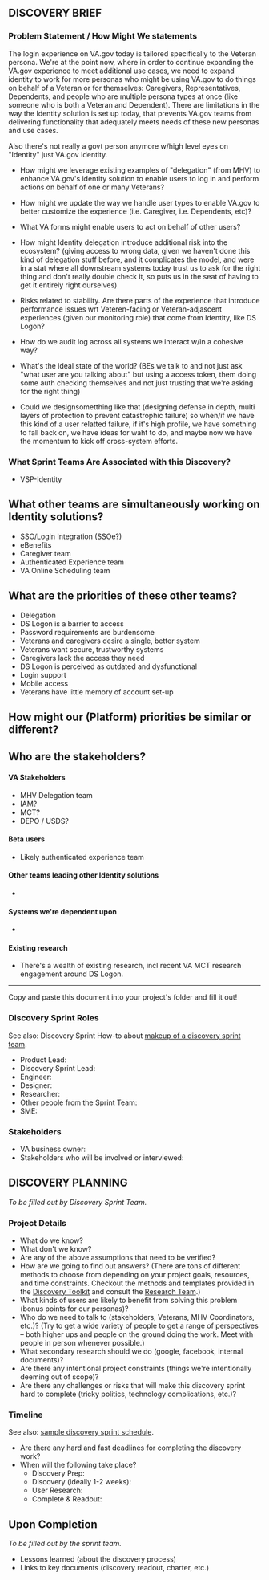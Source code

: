 ## DISCOVERY BRIEF

### Problem Statement / How Might We statements

The login experience on VA.gov today is tailored specifically to the Veteran persona. We're at the point now, where in order to continue expanding the VA.gov experience to meet additional use cases, we need to expand identity to work for more personas who might be using VA.gov to do things on behalf of a Veteran or for themselves: Caregivers, Representatives, Dependents, and people who are multiple persona types at once (like someone who is both a Veteran and Dependent). There are limitations in the way the Identity solution is set up today, that prevents VA.gov teams from delivering functionality that adequately meets needs of these new personas and use cases.

Also there's not really a govt person anymore w/high level eyes on "Identity" just VA.gov Identity.

- How might we leverage existing examples of "delegation" (from MHV) to enhance VA.gov's identity solution to enable users to log in and perform actions on behalf of one or many Veterans?

- How might we update the way we handle user types to enable VA.gov to better customize the experience (i.e. Caregiver, i.e. Dependents, etc)?

- What VA forms might enable users to act on behalf of other users?

- How might Identity delegation introduce additional risk into the ecosystem? (giving access to wrong data, given we haven't done this kind of delegation stuff before, and it complicates the model, and were in a stat where all downstream systems today trust us to ask for the right thing and don't really double check it, so puts us in the seat of having to get it entirely right ourselves)

- Risks related to stability. Are there parts of the experience that introduce performance issues wrt Veteren-facing or Veteran-adjascent experiences (given our monitoring role) that come from Identity, like DS Logon?

- How do we audit log across all systems we interact w/in a cohesive way?

- What's the ideal state of the world? (BEs we talk to and not just ask "what user are you talking about" but using a access token, them doing some auth checking themselves and not just trusting that we're asking for the right thing)

- Could we designsometthing like that (designing defense in depth, multi layers of protection to prevent catastrophic failure) so when/if we have this kind of a user relatted failure, if it's high profile, we have something to fall back on, we have ideas for waht to do, and maybe now we have the momentum to kick off cross-system efforts.

### What Sprint Teams Are Associated with this Discovery? 
- VSP-Identity

## What other teams are simultaneously working on Identity solutions?
- SSO/Login Integration (SSOe?)
- eBenefits
- Caregiver team
- Authenticated Experience team
- VA Online Scheduling team

## What are the priorities of these other teams?

- Delegation
- DS Logon is a barrier to access
- Password requirements are burdensome
- Veterans and caregivers desire a single, better system
- Veterans want secure, trustworthy systems
- Caregivers lack the access they need
- DS Logon is perceived as outdated and dysfunctional
- Login support
- Mobile access
- Veterans have little memory of account set-up

## How might our (Platform) priorities be similar or different?


## Who are the stakeholders?

#### VA Stakeholders
- MHV Delegation team
- IAM?
- MCT?
- DEPO / USDS?

#### Beta users
- Likely authenticated experience team

#### Other teams leading other Identity solutions
- 

#### Systems we're dependent upon
- 

#### Existing research
- There's a wealth of existing research, incl recent VA MCT research engagement around DS Logon.

---

Copy and paste this document into your project's folder and fill it out!


### Discovery Sprint Roles
See also: Discovery Sprint How-to about [makeup of a discovery sprint team](https://github.com/department-of-veterans-affairs/va.gov-team/blob/master/platform/research/discovery-sprints/how-to-run-discovery-sprint.md).

* Product Lead:
* Discovery Sprint Lead:
* Engineer:
* Designer:
* Researcher:
* Other people from the Sprint Team:
* SME:

### Stakeholders
* VA business owner:
* Stakeholders who will be involved or interviewed:

## DISCOVERY PLANNING
_To be filled out by Discovery Sprint Team._

### Project Details

* What do we know?
* What don't we know?
* Are any of the above assumptions that need to be verified?
* How are we going to find out answers? (There are tons of different methods to choose from depending on your project goals, resources, and time constraints. Checkout the methods and templates provided in the [Discovery Toolkit](https://github.com/department-of-veterans-affairs/va.gov-team/blob/master/platform/research/discovery-sprints/how-to-run-discovery-sprint.md) and consult the [Research Team](https://github.com/department-of-veterans-affairs/va.gov-team/tree/master/platform/research).)
* What kinds of users are likely to benefit from solving this problem (bonus points for our personas)?
* Who do we need to talk to (stakeholders, Veterans, MHV Coordinators, etc.)? (Try to get a wide variety of people to get a range of perspectives – both higher ups and people on the ground doing the work. Meet with people in person whenever possible.)
* What secondary research should we do (google, facebook, internal documents)?
* Are there any intentional project constraints (things we're intentionally deeming out of scope)?
* Are there any challenges or risks that will make this discovery sprint hard to complete (tricky politics, technology complications, etc.)?


### Timeline
See also: [sample discovery sprint schedule](https://github.com/department-of-veterans-affairs/va.gov-team/blob/master/platform/research/discovery-sprints/sample-discovery-sprint-schedule.md).

* Are there any hard and fast deadlines for completing the discovery work?
* When will the following take place?
  * Discovery Prep:
  * Discovery (ideally 1-2 weeks):
  * User Research:
  * Complete & Readout:

## Upon Completion
_To be filled out by the sprint team._

* Lessons learned (about the discovery process)
* Links to key documents (discovery readout, charter, etc.)


